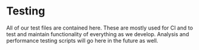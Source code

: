 # Testing
All of our test files are contained here. These are mostly used for CI and to test and maintain functionality of everything as we develop. Analysis and performance testing scripts will go here in the future as well.